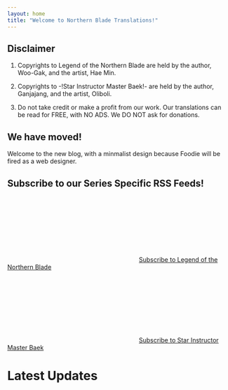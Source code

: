 ```yaml
---
layout: home
title: "Welcome to Northern Blade Translations!"
---
```


## Disclaimer

1. Copyrights to Legend of the Northern Blade are held by the author, Woo-Gak, and the artist, Hae Min. 

2. Copyrights to -!Star Instructor Master Baek!- are held by the author, Ganjajang, and the artist, Oliboli. 

3. Do not take credit or make a profit from our work. Our translations can be read for FREE, with NO ADS. We DO NOT ask for donations.

## We have moved!

Welcome to the new blog, with a minmalist design because Foodie will be fired as a web designer.

## Subscribe to our Series Specific RSS Feeds!

<p class="feed-subscribe">
  <a href="{{ 'feed.lnb.xml' | relative_url }}">
	<svg class="svg-icon orange">
	  <use xlink:href="{{ 'assets/minima-social-icons.svg#rss' | relative_url }}"></use>
	</svg><span>Subscribe to Legend of the Northern Blade</span>
  </a>
</p>

<p class="feed-subscribe">
  <a href="{{ 'feed.simb.xml' | relative_url }}">
	<svg class="svg-icon orange">
	  <use xlink:href="{{ 'assets/minima-social-icons.svg#rss' | relative_url }}"></use>
	</svg><span>Subscribe to Star Instructor Master Baek</span>
  </a>
</p>

# Latest Updates
